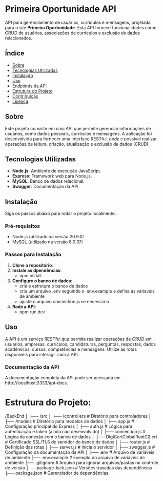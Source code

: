 # Primeira Oportunidade API

API para gerenciamento de usuários, currículos e mensagens, projetada para o site **Primeira Oportunidade**. Esta API fornece funcionalidades como CRUD de usuários, associações de currículos e exclusão de dados relacionados.

## Índice

- [Sobre](#sobre)
- [Tecnologias Utilizadas](#tecnologias-utilizadas)
- [Instalação](#instalação)
- [Uso](#uso)
- [Endpoints da API](#endpoints-da-api)
- [Estrutura do Projeto](#estrutura-do-projeto)
- [Contribuição](#contribuição)
- [Licença](#licença)

## Sobre

Este projeto consiste em uma API que permite gerenciar informações de usuários, como dados pessoais, currículos e mensagens. A aplicação foi desenvolvida para fornecer uma interface RESTful, onde é possível realizar operações de leitura, criação, atualização e exclusão de dados (CRUD).

## Tecnologias Utilizadas

- **Node.js**: Ambiente de execução JavaScript.
- **Express**: Framework web para Node.js.
- **MySQL**: Banco de dados relacional.
- **Swagger**: Documentação da API.

## Instalação

Siga os passos abaixo para rodar o projeto localmente.

### Pré-requisitos

- Node.js (utilizado na versão 20.9.0)
- MySQL (utilizado na versão 8.0.37)

### Passos para Instalação

1. **Clone o repositório**:
2. **Instale as dpendências**:
   - npm install
3. **Configure o banco de dados**:
   - crie e estruture o banco de dados
   - crie um arquivo .env seguindo o .env.example e defina as váriaveis de ambiente
   - ajuste o arquivo connection.js se necessário
4. **Rode a API**:
   - npm run dev
  
## Uso
A API é um serviço RESTful que permite realizar operações de CRUD em usuários, empresas, currículos, candidaturas, perguntas, respostas, dados acadêmicos, cursos, competências e mensagens. Utilize as rotas disponíveis para interagir com a API.

### Documentação da API
A documentação completa da API pode ser acessada em http://localhost:3333/api-docs.

# **Estrutura do Projeto**:

/BackEnd
│
├── /src
│   ├── /controllers   # Diretório para controladores
│   ├── /models        # Diretório para modelos de dados
│   ├── app.js         # Configuração principal do Express
│   ├── auth.js        # Lógica para autenticação e token (ainda não desenvolvido)
│   ├── connection.js  # Lógica da conexão com o banco de dados
│   ├── DigiCertGlobalRootG2.crt  # Certificado SSL/TLS do servidor do banco de dados
│   ├── router.js      # Definição das rotas
│   ├── server.js      # Inicia o servidor
│   ├── swagger.js     # Configuração da documentação da API
│
├── .env               # Arquivo de variáveis de ambiente
├── .env.example       # Exemplo do arquivo de variáveis de ambiente
├── .gitignore         # Arquivo para ignorar arquivos/pastas no controle de versão
├── package-lock.json  # Versões travadas das dependências
├── package.json       # Gerenciador de dependências

   
